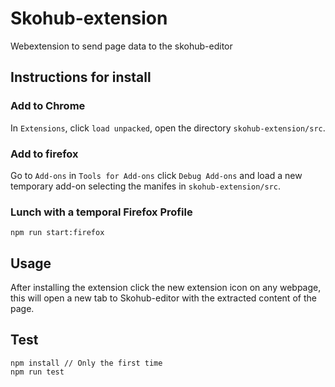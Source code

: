 # Skohub-extension

Webextension to send page data to the skohub-editor

## Instructions for install

### Add to Chrome

In `Extensions`, click `load unpacked`, open the directory `skohub-extension/src`.

### Add to firefox

Go to `Add-ons` in `Tools for Add-ons` click `Debug Add-ons` and load a new temporary add-on selecting the manifes in `skohub-extension/src`.

### Lunch with a temporal Firefox Profile

```
npm run start:firefox
```

## Usage

After installing the extension click the new extension icon on any webpage, this will open a new tab to Skohub-editor with the extracted content of the page.

## Test

```
npm install // Only the first time
npm run test
```
